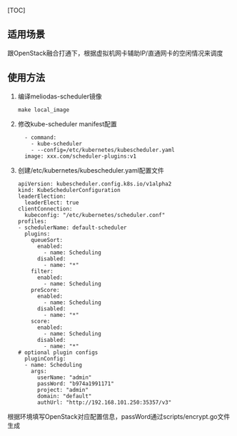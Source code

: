 [TOC]

## 适用场景

跟OpenStack融合打通下，根据虚拟机网卡辅助IP/直通网卡的空闲情况来调度

## 使用方法

1. 编译meliodas-scheduler镜像

    ```
    make local_image
    ```

2. 修改kube-scheduler manifest配置

    ```
      - command:
        - kube-scheduler
        - --config=/etc/kubernetes/kubescheduler.yaml
      image: xxx.com/scheduler-plugins:v1
    ```

3. 创建/etc/kubernetes/kubescheduler.yaml配置文件
 
    ```
    apiVersion: kubescheduler.config.k8s.io/v1alpha2
    kind: KubeSchedulerConfiguration
    leaderElection:
      leaderElect: true
    clientConnection:
      kubeconfig: "/etc/kubernetes/scheduler.conf"
    profiles:
    - schedulerName: default-scheduler
      plugins:
        queueSort:
          enabled:
            - name: Scheduling
          disabled:
            - name: "*"
        filter:
          enabled:
            - name: Scheduling
        preScore:
          enabled:
            - name: Scheduling
          disabled:
            - name: "*"
        score:
          enabled:
            - name: Scheduling
          disabled:
            - name: "*"
    # optional plugin configs
      pluginConfig: 
      - name: Scheduling
        args:
          userName: "admin"
          passWord: "b974a1991171"
          project: "admin"
          domain: "default"
          authUrl: "http://192.168.101.250:35357/v3"
    ```
根据环境填写OpenStack对应配置信息，passWord通过scripts/encrypt.go文件生成

